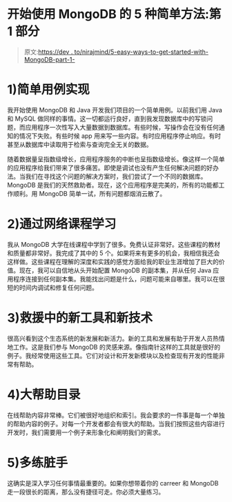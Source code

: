 # 开始使用 MongoDB 的 5 种简单方法:第 1 部分

> 原文:[https://dev . to/nirajmind/5-easy-ways-to-get-started-with-MongoDB-part-1-](https://dev.to/nirajmind/5-easy-ways-to-get-started-with-mongodb-part-1-)

# [](#1-simple-use-case-implementation)1)简单用例实现

我开始使用 MongoDB 和 Java 开发我们项目的一个简单用例。以前我们用 Java 和 MySQL 做同样的事情。这一切都运行良好，直到我发现数据库中的写锁问题，而应用程序一次性写入大量数据到数据库。有些时候，写操作会在没有任何通知的情况下失败。有些时候 app 用来写一些内容。有时应用程序停止响应。有时甚至从数据库中读取用于检索与查询完全无关的数据。

随着数据量呈指数级增长，应用程序服务的中断也呈指数级增长。像这样一个简单的应用程序给我们带来了很多痛苦。即使是调试也没有产生任何解决问题的好办法。当我们在寻找这个问题的解决方案时，我们尝试了一个不同的数据库。MongoDB 是我们的天然救助者。现在，这个应用程序是完美的，所有的功能都工作顺利。用 MongoDB 简单一试，所有问题都烟消云散了。

# [](#2-learned-by-online-courses)2)通过网络课程学习

我从 MongoDB 大学在线课程中学到了很多。免费认证非常好。这些课程的教材和质量都非常好。我完成了其中的 5 个。如果将来有更多的机会，我相信我还会这样做。这些课程在理解的深度和实践的感觉方面给我的职业生涯增加了巨大的价值。现在，我可以自信地从头开始配置 MongoDB 的副本集，并从任何 Java 应用程序连接到任何副本集。我能找出问题是什么，问题可能来自哪里。我可以在很短的时间内调试和修复任何问题。

# [](#3-new-tools-and-technologies-at-the-rescue)3)救援中的新工具和新技术

很高兴看到这个生态系统的新发展和新活力。新的工具和发展有助于开发人员热情地工作。这是我们参与 MongoDB 的灵感来源。像指南针这样的工具就是很好的例子。我经常使用这些工具。它们对设计和开发新模块以及检查现有开发的性能非常有帮助。

# [](#4-great-help-contents)4)大帮助目录

在线帮助内容非常棒。它们被很好地组织和索引。我会要求的一件事是每一个单独的帮助内容的例子。对每一个开发者都会有很大的帮助。当我们按照这些内容进行开发时，我们需要用一个例子来形象化和阐明我们的需求。

# [](#5-practice-more-to-get-your-hand-dirty)5)多练脏手

这确实是深入学习任何事情最重要的。如果你想带着你的 carreer 和 MongoDB 走一段很长的距离，那么没有捷径可走。你必须大量练习。